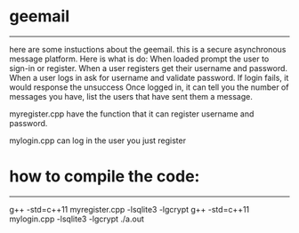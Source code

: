 # geemail
-----------------------------------------------------------------------------
here are some instuctions about the geemail.
this is a secure asynchronous message platform. 
Here is what is do: When loaded prompt the user to sign-in or register.
When a user registers get their username and password.
When a user logs in ask for username and validate password. 
If login fails, it would response the unsuccess 
Once logged in, it can tell you the number of messages you have, 
list the users that have sent them a message. 

myregister.cpp have the function that it can register username and password.

mylogin.cpp can log in the user you just register
# how to compile the code:
-----------------------------------------------------------------------------

 g++ -std=c++11 myregister.cpp -lsqlite3 -lgcrypt
 g++ -std=c++11 mylogin.cpp -lsqlite3 -lgcrypt
 ./a.out

